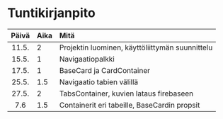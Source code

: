 # Tuntikirjanpito

| Päivä | Aika | Mitä                                            |
| :---: | :--- | :---------------------------------------------- |
| 11.5. | 2    | Projektin luominen, käyttöliittymän suunnittelu |
| 15.5. | 1    | Navigaatiopalkki                                |
| 17.5. | 1    | BaseCard ja CardContainer                       |
| 25.5. | 1.5  | Navigaatio tabien välillä                       |
| 27.5. | 2    | TabsContainer, kuvien lataus firebaseen         |
|  7.6  | 1.5  | Containerit eri tabeille, BaseCardin propsit    |

